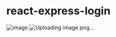 # react-express-login

![image](https://user-images.githubusercontent.com/32806311/114971209-8a69e700-9e84-11eb-806c-3239b769a1d8.png)
![Uploading image.png…]()
